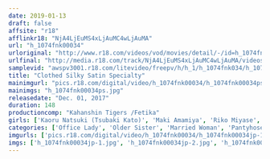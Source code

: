 ```yaml
---
date: 2019-01-13
draft: false
affsite: "r18"
afflinkr18: "NjA4LjEuMS4xLjAuMC4wLjAuMA"
url: "h_1074fnk00034"
urloriginal: "http://www.r18.com/videos/vod/movies/detail/-/id=h_1074fnk00034"
urlfinal: "http://media.r18.com/track/NjA4LjEuMS4xLjAuMC4wLjAuMA/videos/vod/movies/detail/-/id=h_1074fnk00034"
samplevid: "awspv3001.r18.com/litevideo/freepv/h/h_1/h_1074fnk034/h_1074fnk034_dmb_w.mp4"
title: "Clothed Silky Satin Specialty"
mainimgurl: "pics.r18.com/digital/video/h_1074fnk00034/h_1074fnk00034ps.jpg"
mainimgs: "h_1074fnk00034ps.jpg"
releasedate: "Dec. 01, 2017"
duration: 148
productioncomp: "Kahanshin Tigers /Fetika"
girls: ['Kaoru Natsuki (Tsubaki Kato)', 'Maki Amamiya', 'Riko Miyase', 'Saki Hatsumi', 'Ian Hanasaki', 'Nana Kamiyama']
categories: ['Office Lady', 'Older Sister', 'Married Woman', 'Pantyhose', 'Lingerie', 'Other Fetishes', 'BUKKAKE', 'Hi-Def']
imgurls: ['pics.r18.com/digital/video/h_1074fnk00034/h_1074fnk00034jp-1.jpg', 'pics.r18.com/digital/video/h_1074fnk00034/h_1074fnk00034jp-2.jpg', 'pics.r18.com/digital/video/h_1074fnk00034/h_1074fnk00034jp-3.jpg', 'pics.r18.com/digital/video/h_1074fnk00034/h_1074fnk00034jp-4.jpg', 'pics.r18.com/digital/video/h_1074fnk00034/h_1074fnk00034jp-5.jpg', 'pics.r18.com/digital/video/h_1074fnk00034/h_1074fnk00034jp-6.jpg', 'pics.r18.com/digital/video/h_1074fnk00034/h_1074fnk00034jp-7.jpg', 'pics.r18.com/digital/video/h_1074fnk00034/h_1074fnk00034jp-8.jpg', 'pics.r18.com/digital/video/h_1074fnk00034/h_1074fnk00034jp-9.jpg', 'pics.r18.com/digital/video/h_1074fnk00034/h_1074fnk00034jp-10.jpg', 'pics.r18.com/digital/video/h_1074fnk00034/h_1074fnk00034jp-11.jpg', 'pics.r18.com/digital/video/h_1074fnk00034/h_1074fnk00034jp-12.jpg', 'pics.r18.com/digital/video/h_1074fnk00034/h_1074fnk00034jp-13.jpg', 'pics.r18.com/digital/video/h_1074fnk00034/h_1074fnk00034jp-14.jpg', 'pics.r18.com/digital/video/h_1074fnk00034/h_1074fnk00034jp-15.jpg', 'pics.r18.com/digital/video/h_1074fnk00034/h_1074fnk00034jp-16.jpg', 'pics.r18.com/digital/video/h_1074fnk00034/h_1074fnk00034jp-17.jpg', 'pics.r18.com/digital/video/h_1074fnk00034/h_1074fnk00034jp-18.jpg', 'pics.r18.com/digital/video/h_1074fnk00034/h_1074fnk00034jp-19.jpg', 'pics.r18.com/digital/video/h_1074fnk00034/h_1074fnk00034jp-20.jpg']
imgs: ['h_1074fnk00034jp-1.jpg', 'h_1074fnk00034jp-2.jpg', 'h_1074fnk00034jp-3.jpg', 'h_1074fnk00034jp-4.jpg', 'h_1074fnk00034jp-5.jpg', 'h_1074fnk00034jp-6.jpg', 'h_1074fnk00034jp-7.jpg', 'h_1074fnk00034jp-8.jpg', 'h_1074fnk00034jp-9.jpg', 'h_1074fnk00034jp-10.jpg', 'h_1074fnk00034jp-11.jpg', 'h_1074fnk00034jp-12.jpg', 'h_1074fnk00034jp-13.jpg', 'h_1074fnk00034jp-14.jpg', 'h_1074fnk00034jp-15.jpg', 'h_1074fnk00034jp-16.jpg', 'h_1074fnk00034jp-17.jpg', 'h_1074fnk00034jp-18.jpg', 'h_1074fnk00034jp-19.jpg', 'h_1074fnk00034jp-20.jpg']
---
```

